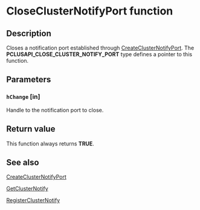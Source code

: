 # CloseClusterNotifyPort function

## Description

Closes a notification port established through [CreateClusterNotifyPort](https://learn.microsoft.com/windows/desktop/api/clusapi/nf-clusapi-createclusternotifyport). The **PCLUSAPI_CLOSE_CLUSTER_NOTIFY_PORT** type defines a pointer to this function.

## Parameters

### `hChange` [in]

Handle to the notification port to close.

## Return value

This function always returns **TRUE**.

## See also

[CreateClusterNotifyPort](https://learn.microsoft.com/windows/desktop/api/clusapi/nf-clusapi-createclusternotifyport)

[GetClusterNotify](https://learn.microsoft.com/windows/desktop/api/clusapi/nf-clusapi-getclusternotify)

[RegisterClusterNotify](https://learn.microsoft.com/windows/desktop/api/clusapi/nf-clusapi-registerclusternotify)